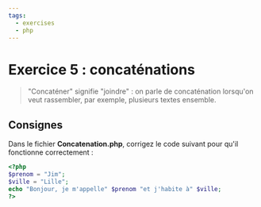 ```yaml
---
tags:
  - exercises
  - php
---
```


# Exercice 5 : concaténations

> "Concaténer" signifie "joindre" : on parle de concaténation lorsqu'on veut rassembler, par exemple, plusieurs textes ensemble.

## Consignes

Dans le fichier **Concatenation.php**, corrigez le code suivant pour qu'il fonctionne correctement :

```php
<?php
$prenom = "Jim";
$ville = "Lille";
echo "Bonjour, je m'appelle" $prenom "et j'habite à" $ville;
?>
```
